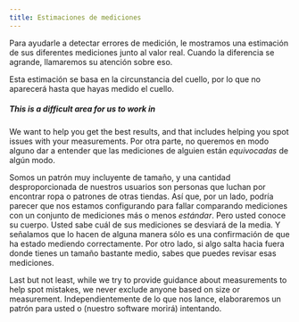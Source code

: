 ```yaml
---
title: Estimaciones de mediciones
---
```


Para ayudarle a detectar errores de medición, le mostramos una estimación de sus diferentes mediciones junto al valor real. Cuando la diferencia se agrande, llamaremos su atención sobre eso.

<Tip>

Esta estimación se basa en la circunstancia del cuello, por lo que no aparecerá hasta que hayas medido el cuello.

</Tip>

<Note>

##### This is a difficult area for us to work in

We want to help you get the best results, and that includes helping you spot issues with your measurements.
Por otra parte, no queremos en modo alguno dar a entender que las mediciones de alguien están _equivocadas_ de algún modo.

Somos un patrón muy incluyente de tamaño, y una cantidad desproporcionada de nuestros usuarios son personas que luchan por encontrar ropa o patrones de otras tiendas.
Así que, por un lado, podría parecer que nos estamos configurando para fallar comparando mediciones con un conjunto de mediciones más o menos _estándar_.
Pero usted conoce su cuerpo. Usted sabe cuál de sus mediciones se desviará de la media.
Y señalamos que lo hacen de alguna manera sólo es una confirmación de que ha estado mediendo correctamente.
Por otro lado, si algo salta hacia fuera donde tienes un tamaño bastante medio, sabes que puedes revisar esas mediciones.

Last but not least, while we try to provide guidance about measurements to help spot mistakes,
we never exclude anyone based on size or measurement.
Independientemente de lo que nos lance, elaboraremos un patrón para usted o (nuestro software morirá) intentando.

</Note>
